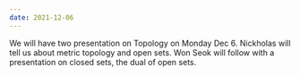 ```yaml
---
date: 2021-12-06
---
```

We will have two presentation on Topology on Monday Dec 6. Nickholas will tell us about metric topology and open sets. Won Seok will follow with a presentation on closed sets, the dual of open sets.
